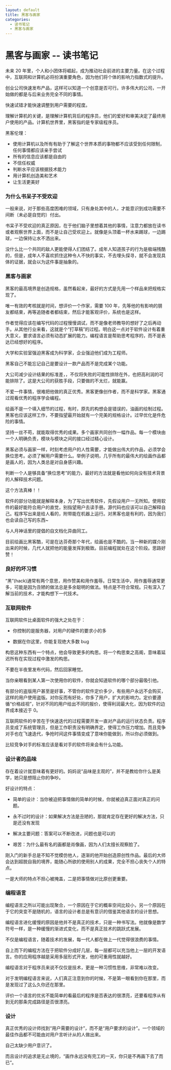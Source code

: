 ```yaml
---
layout: default
title: 黑客与画家
categories:
  - 读书笔记
  - 黑客与画家
---
```


# 黑客与画家 -- 读书笔记

未来 20 年里，个人和小团体将崛起，成为推动社会前进的主要力量。在这个过程中，互联网和计算机必将扮演重要角色，因为他们将个体的影响力指数式的提升。

创业公司快速发布产品，这样可以知道一个创意是否可行。许多伟大的公司，一开始做的都是与后来业务完全不同的事情。

快速试错才能快速调整到用户需要的程度。

理解计算机的关键，是理解计算机背后的程序员，他们的爱好和审美决定了最终用户使用的产品。计算机世界里，黑客指的是专家级程序员。

黑客伦理：

- 使用计算机以及所有有助于了解这个世界本质的事物都不应该受到任何限制，任何事情都应该亲手尝试
- 所有的信息应该都是自由的
- 不信任权威
- 判断水平应该根据技术能力
- 用计算机创造美和艺术
- 让生活更美好

<a name="4f3795ab"></a>

### [](#为什么书呆子不受欢迎)为什么书呆子不受欢迎

一般来说，对于那些高度困难的领域，只有身处其中的人，才能意识到成功需要不间断（未必是自觉的）付出。

书呆子不受欢迎的真正原因，在于他们脑子里想着其他的事情，注意力都放在读书或者观察世界上面，而不是让自己受欢迎上。就像是头顶着一杯水来踢球，一边踢球，一边保持让水不洒出来。

没什么比一个共同的敌人更能使得人们团结了。成年人知道孩子的行为是极端残酷的，但是，成年人不喜欢抓住这种令人不快的事实，不去埋头探寻，就不会发现具体的证据，就会以为这件事是抽象的。

<a name="81aedd21"></a>

### [](#黑客与画家)黑客与画家

黑客的最高境界是创造规格，虽然看起来，最好的方式是先用一个样品来把规格实现了。

唯一有效的考核就是时间，想评价一个作家，需要 100 年，先等他的有影响的朋友都结束，再等追随者者都结束，然后才能客观评价，系统也是这样。

作者觉得应该在编写代码的过程慢慢调试，而不是像老师教导的想好了之后再动手。从其他行业来看，这就是个“打草稿”的过程。明白这一点对于软件设计有着重大意义，要求语言必须有动态扩展的能力。编程语言是帮助思考程序的，而不是表达已经想好的程序。

大学和实验室强迫黑客成为科学家，企业强迫他们成为工程师。

黑客自己不能忘记自己是要设计一款产品而不是完成某个功能。

大公司减少设计结果的标准差，，不仅将失败的可能性排除在外，也把高利润的可能排除了。这是大公司的获胜手段，只要做的不太烂，就能赢。

不爱一件事情，很难把他做的真正优秀。黑客更像创作者，而不是科学家。黑客通过观看优秀的程序学会编程。

绘画不是一个填入细节的过程，有时，原先的构想会是错误的，油画的绘制过程。黑客也应该这样工作，不要指望最开始就有一个完美的规格设计。过早优化是件危险的事情。

坚持一丝不苟，就能取得优秀的成果。多个画家共同创作一幅作品。每一个模块由一个人明确负责，模块与模块之间的接口经过精心设计。

黑客必须与画家一样，时刻考虑用户的人性需要，才能做出伟大的作品，必须学会换位思考。必须了解用户需要什么。举例子说明，几乎所有的最伟大的绘画作品都是画人的，因为人类总是对自身感兴趣。

判断一个人是够具备“换位思考”的能力，最好的方法就是看他如何向没有技术背景的人解释技术问题。

这个方法真棒！！

软件的部分功能就是解释本身，为了写出优秀软件，先假设用户一无所知。使用软件的最好能符合用户的直觉，别指望用户去读手册。源代码也应该可以自己解释自己。程序写出来是给人看的，附带能在机器上运行。对黑客也是有利的，因为我们也会读自己写的东西~

与人月神话里的提倡的自文档化异曲同工。

目前绘画比黑客酷，可是在达芬奇那个年代，绘画也是不酷的。当一种新的媒介刚出来的时候，几代人就把他的能量发挥到极致。目前编程就处在这个阶段。思路好赞！

<a name="bdc306ed"></a>

### [](#良好的坏习惯)良好的坏习惯

“黑”(hack)通常有两个意思，用作赞美和用作羞辱。日常生活中，用作羞辱通常更多，可能是因为丑陋的做法总是多余聪明的做法。特点是不符合常规。只有深入了解当前的技术，才能构想下一代技术。

<a name="a8a5610c"></a>

### [](#互联网软件)互联网软件

互联网软件比桌面软件的强大之处在于：

- 你控制的是服务器，对用户的硬件的要求小的多

- 数据在你这里，你能复现绝大多数 bug

构思这种东西有一个特点，他会导致更多的构思。将一个构思束之高阁，意味着延迟所有在实现过程中激发的构思。

不要在半夜里发布代码，然后回家睡觉。

当你亲眼看到某人第一次使用你的软件，你就会知道软件的哪个部分最吸引他。

有部分的盗版用户甚至是好事，不管你的软件定价多少，有些用户永远不会购买，这样的用户使用盗版。对你反而有好处，你多了用户，扩大的影响力。定价要遵循“价格歧视”，针对不同的用户给出不同的报价，使得利润最大化，因为软件的边界成本接近于 0。

互联网软件的辛苦在于快速迭代的过程需要开发一直对产品的运行状态负责。程序员变成了系统管理员，但是工作职责没有明确界定，使得工作压力增加。而且竞争对手也在飞速迭代，争抢时间这件事情变成了意味你能做到，所以你必须做到。

比较竞争对手的标准应该是看对手的软件将来会有什么功能。

<a name="0d8a98ab"></a>

### [](#设计者的品味)设计者的品味

存在着设计就意味着有更好的。妈妈说“品味是主观的”，并不是教给你什么是美学，她只是想阻止你的争吵。

好设计的特点：

- 简单的设计：当你被迫把事情做的简单的时候，你就被迫真正面对真正的问题。

- 永不过时的设计：如果解决方法是丑陋的，那就肯定存在更好的解决方法，只是还没有发现

- 解决主要问题：答案可以不断改进，问题也是可以的

- 艰苦：为什么最有名的画都是肖像画，因为人们太擅长观察脸了。

刚入门的新手总是不知不觉模仿他人，逐渐的他开始创造原创性作品。最后的大师会达到超脱自我的境界，能随心所欲的使用别人的成果，完全不担心丧失个人的特点。

一是大师的特点不担心被掩盖，二是把事情做对比原创更重要。

<a name="4565dfc9"></a>

### [](#编程语言)编程语言

编程语言之所以可能出现聚合，一个原因在于它的概率空间比较小，另一个原因在于它的突变不是随机的，语言的设计者总是有意识的借鉴其他语言的设计思想。

编程语言进化缓慢的原因是他并不是真正的技术，只是一种书写法。他就像是数学符号一样，是一种缓慢的渐进式变化，而不是真正技术的跳跃式发展。

不仅是编程语言，随着技术的发展，每一代人都在做上一代觉得很浪费的事情。

自上而下的编程方法在于把软件分成好几层，每一层都可以充当他上一层的开发语言。你的应用程序越是采用多层形式开发，他的可重用性就越好。

编程语言对于程序员来说不仅仅是技术，更是一种习惯性思维，非常难以改变。

对于发明编程语言来说，人们真正注意到你的时候，不是第一眼看到你在那里，而是发现过了这么久你还在那里。

评价一个语言的优劣不能简单的看最后的程序是否表达的很漂亮，还要看程序从有到无的那条完成路径是否很漂亮。

<a name="33176671"></a>

### [](#设计)设计

真正优秀的设计师找到“用户需要的设计”，而不是“用户要求的设计”。一个领域的最佳作品都不可能由对用户言听计从的人做出来。

自己太缺少用户意识了。

而且设计的追求是无止境的，“画作永远没有完工的一天，你只是不再画下去了而已”。
